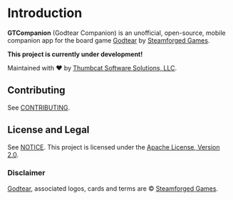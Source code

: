 # Introduction

**GTCompanion** (Godtear Companion) is an unofficial, open-source, mobile companion app for the board game [Godtear](https://steamforged.com/godtear) by [Steamforged Games](https://steamforged.com/).  

**This project is currently under development!**

Maintained with :heart: by [Thumbcat Software Solutions, LLC](https://thumbcat.io/).

## Contributing

See [CONTRIBUTING](CONTRIBUTING.md).  

## License and Legal

See [NOTICE](NOTICE.md). This project is licensed under the [Apache License, Version 2.0](LICENSE).  

### Disclaimer

[Godtear](https://steamforged.com/godtear), associated logos, cards and terms are © [Steamforged Games](https://steamforged.com/).  
